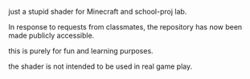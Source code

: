 just a stupid shader for Minecraft and school-proj lab.

In response to requests from classmates, the repository has now been made publicly accessible.

this is purely for fun and learning purposes.

the shader is not intended to be used in real game play.
